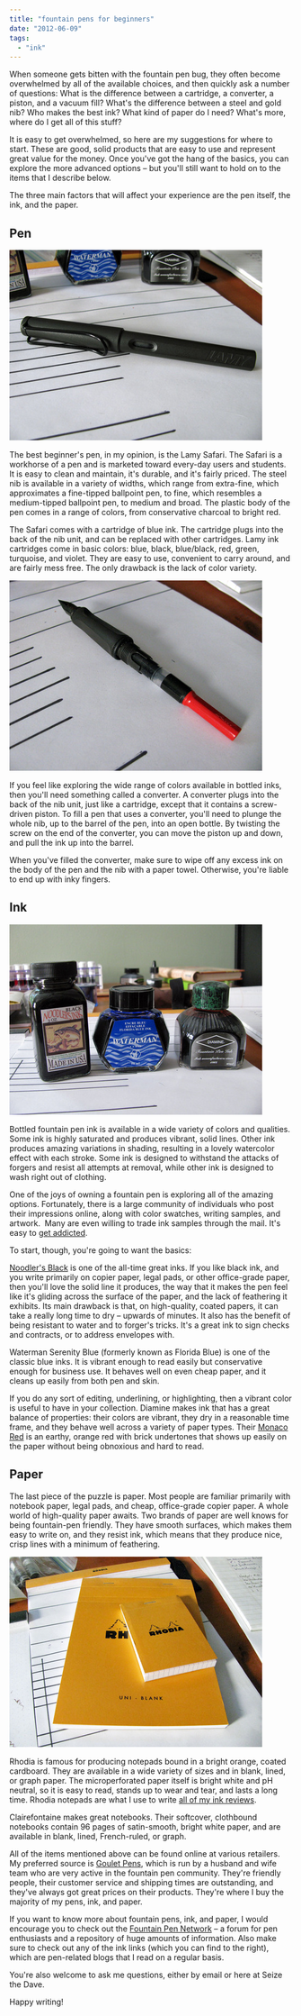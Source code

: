 ```yaml
---
title: "fountain pens for beginners"
date: "2012-06-09"
tags: 
  - "ink"
---
```


When someone gets bitten with the fountain pen bug, they often become overwhelmed by all of the available choices, and then quickly ask a number of questions: What is the difference between a cartridge, a converter, a piston, and a vacuum fill? What's the difference between a steel and gold nib? Who makes the best ink? What kind of paper do I need? What's more, where do I get all of this stuff?

It is easy to get overwhelmed, so here are my suggestions for where to start. These are good, solid products that are easy to use and represent great value for the money. Once you've got the hang of the basics, you can explore the more advanced options – but you'll still want to hold on to the items that I describe below.

The three main factors that will affect your experience are the pen itself, the ink, and the paper.

## Pen

![Lamy Safari in charcoal](lamy-safari.jpeg)

The best beginner's pen, in my opinion, is the Lamy Safari. The Safari is a workhorse of a pen and is marketed toward every-day users and students. It is easy to clean and maintain, it's durable, and it's fairly priced. The steel nib is available in a variety of widths, which range from extra-fine, which approximates a fine-tipped ballpoint pen, to fine, which resembles a medium-tipped ballpoint pen, to medium and broad. The plastic body of the pen comes in a range of colors, from conservative charcoal to bright red.

The Safari comes with a cartridge of blue ink. The cartridge plugs into the back of the nib unit, and can be replaced with other cartridges. Lamy ink cartridges come in basic colors: blue, black, blue/black, red, green, turquoise, and violet. They are easy to use, convenient to carry around, and are fairly mess free. The only drawback is the lack of color variety.

![Safari nib unit with converter attached](safari-nib-unit.jpeg)

If you feel like exploring the wide range of colors available in bottled inks, then you'll need something called a converter. A converter plugs into the back of the nib unit, just like a cartridge, except that it contains a screw-driven piston. To fill a pen that uses a converter, you'll need to plunge the whole nib, up to the barrel of the pen, into an open bottle. By twisting the screw on the end of the converter, you can move the piston up and down, and pull the ink up into the barrel.

When you've filled the converter, make sure to wipe off any excess ink on the body of the pen and the nib with a paper towel. Otherwise, you're liable to end up with inky fingers.

## Ink

![From the left: Noodler's Black, Waterman Florida Blue, Diamine Monaco Red](ink-bottles.jpeg)

Bottled fountain pen ink is available in a wide variety of colors and qualities. Some ink is highly saturated and produces vibrant, solid lines. Other ink produces amazing variations in shading, resulting in a lovely watercolor effect with each stroke. Some ink is designed to withstand the attacks of forgers and resist all attempts at removal, while other ink is designed to wash right out of clothing.

One of the joys of owning a fountain pen is exploring all of the amazing options. Fortunately, there is a large community of individuals who post their impressions online, along with color swatches, writing samples, and artwork.  Many are even willing to trade ink samples through the mail. It's easy to [get addicted](/blog/2012/1/27/inkventory-2012.html).

To start, though, you're going to want the basics:

[Noodler's Black](/blog/2012/3/24/ink-review-noodlers-black-revisited.html) is one of the all-time great inks. If you like black ink, and you write primarily on copier paper, legal pads, or other office-grade paper, then you'll love the solid line it produces, the way that it makes the pen feel like it's gliding across the surface of the paper, and the lack of feathering it exhibits. Its main drawback is that, on high-quality, coated papers, it can take a really long time to dry – upwards of minutes. It also has the benefit of being resistant to water and to forger's tricks. It's a great ink to sign checks and contracts, or to address envelopes with.

Waterman Serenity Blue (formerly known as Florida Blue) is one of the classic blue inks. It is vibrant enough to read easily but conservative enough for business use. It behaves well on even cheap paper, and it cleans up easily from both pen and skin.

If you do any sort of editing, underlining, or highlighting, then a vibrant color is useful to have in your collection. Diamine makes ink that has a great balance of properties: their colors are vibrant, they dry in a reasonable time frame, and they behave well across a variety of paper types. Their [Monaco Red](/blog/2010/12/24/ink-review-diamine-monaco-red.html) is an earthy, orange red with brick undertones that shows up easily on the paper without being obnoxious and hard to read.

## Paper

The last piece of the puzzle is paper. Most people are familiar primarily with notebook paper, legal pads, and cheap, office-grade copier paper. A whole world of high-quality paper awaits. Two brands of paper are well knows for being fountain-pen friendly. They have smooth surfaces, which makes them easy to write on, and they resist ink, which means that they produce nice, crisp lines with a minimum of feathering.

![Rhodia notepads](rhodia-pads.jpeg)

Rhodia is famous for producing notepads bound in a bright orange, coated cardboard. They are available in a wide variety of sizes and in blank, lined, or graph paper. The microperforated paper itself is bright white and pH neutral, so it is easy to read, stands up to wear and tear, and lasts a long time. Rhodia notepads are what I use to write [all of my ink reviews](/categories/ink-reviews/).

Clairefontaine makes great notebooks. Their softcover, clothbound notebooks contain 96 pages of satin-smooth, bright white paper, and are available in blank, lined, French-ruled, or graph.

All of the items mentioned above can be found online at various retailers. My preferred source is [Goulet Pens](http://www.gouletpens.com/), which is run by a husband and wife team who are very active in the fountain pen community. They're friendly people, their customer service and shipping times are outstanding, and they've always got great prices on their products. They're where I buy the majority of my pens, ink, and paper.

If you want to know more about fountain pens, ink, and paper, I would encourage you to check out the [Fountain Pen Network](http://www.fountainpennetwork.com/forum/) – a forum for pen enthusiasts and a repository of huge amounts of information. Also make sure to check out any of the ink links (which you can find to the right), which are pen-related blogs that I read on a regular basis.

You're also welcome to ask me questions, either by email or here at Seize the Dave.

Happy writing!
